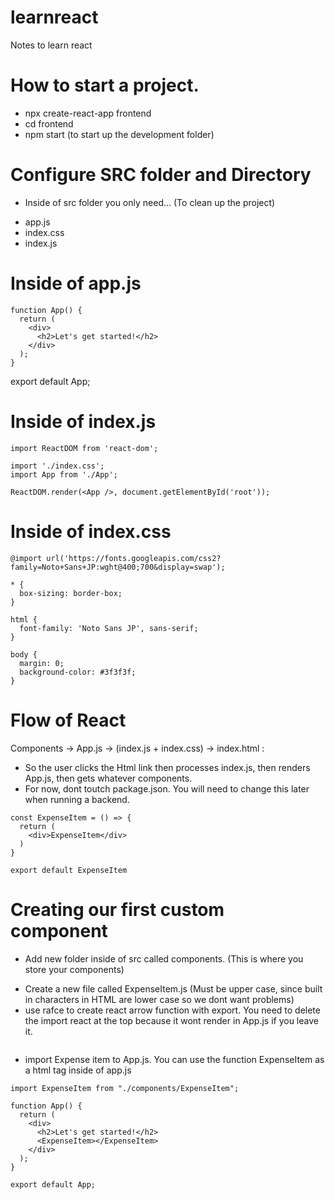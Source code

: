 
# learnreact
Notes to learn react

# How to start a project. 
* npx create-react-app frontend
* cd frontend
* npm start (to start up the development folder)

# Configure SRC folder and Directory 
- Inside of src folder you only need...  (To clean up the project)
* app.js
* index.css
* index.js 

# Inside of app.js
```
function App() {
  return (
    <div>
      <h2>Let's get started!</h2>
    </div>
  );
}
```
export default App;

# Inside of index.js
```
import ReactDOM from 'react-dom';

import './index.css';
import App from './App';

ReactDOM.render(<App />, document.getElementById('root'));
```

# Inside of index.css

```
@import url('https://fonts.googleapis.com/css2?family=Noto+Sans+JP:wght@400;700&display=swap');

* {
  box-sizing: border-box;
}

html {
  font-family: 'Noto Sans JP', sans-serif;
}

body {
  margin: 0;
  background-color: #3f3f3f;
}
```

# Flow of React 
Components -> App.js -> (index.js + index.css) -> index.html : 
- So the user clicks the Html link then processes index.js, then renders App.js, then gets whatever components. 
- For now, dont toutch package.json. You will need to change this later when running a backend. 
```
const ExpenseItem = () => {
  return (
    <div>ExpenseItem</div>
  )
}

export default ExpenseItem
```
# Creating our first custom component
- Add new folder inside of src called components. (This is where you store your components)
* Create a new file called ExpenseItem.js (Must be upper case, since built in characters in HTML are lower case so we dont want problems)
* use rafce to create react arrow function with export. You need to delete the import react at the top because it wont render in App.js if you leave it. 
```

```


* import Expense item to App.js. You can use the function ExpenseItem as a html tag  inside of app.js
```
import ExpenseItem from "./components/ExpenseItem";

function App() {
  return (
    <div>
      <h2>Let's get started!</h2>
      <ExpenseItem></ExpenseItem>
    </div>
  );
}

export default App;
```

